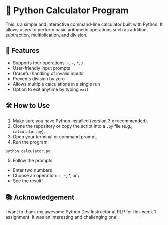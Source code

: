 # 🧮 Python Calculator Program

This is a simple and interactive command-line calculator built with Python. It allows users to perform basic arithmetic operations such as addition, subtraction, multiplication, and division.

## 🚀 Features

- Supports four operations: `+`, `-`, `*`, `/`
- User-friendly input prompts
- Graceful handling of invalid inputs
- Prevents division by zero
- Allows multiple calculations in a single run
- Option to exit anytime by typing `exit`

## 🛠️ How to Use

1. Make sure you have Python installed (version 3.x recommended).
2. Clone the repository or copy the script into a `.py` file (e.g., `calculator.py`).
3. Open your terminal or command prompt.
4. Run the program:

```bash
python calculator.py
```
5. Follow the prompts:
- Enter two numbers
- Choose an operation: +, -, *, or /
- See the result!

## 📚 Acknowledgement
I want to thank my awesome Python Dev Instructor at PLP for this week 1 assignment. It was an interesting and challenging one!